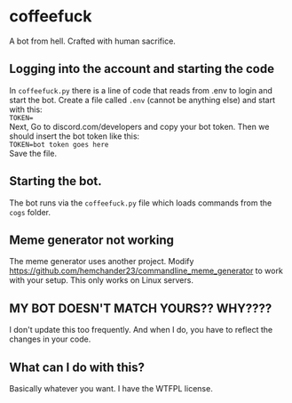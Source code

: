 # coffeefuck
A bot from hell. Crafted with human sacrifice.

## Logging into the account and starting the code
In `coffeefuck.py` there is a line of code that reads from .env to login and start the bot. Create a file called `.env` (cannot be anything else) and start with this:  
```TOKEN=```  
Next, Go to discord.com/developers and copy your bot token. Then we should insert the bot token like this:  
```TOKEN=bot token goes here```  
Save the file.  

## Starting the bot.
The bot runs via the `coffeefuck.py` file which loads commands from the `cogs` folder.

## Meme generator not working
The meme generator uses another project. Modify https://github.com/hemchander23/commandline_meme_generator to work with your setup. This only works on Linux servers.
## MY BOT DOESN'T MATCH YOURS?? WHY????
I don't update this too frequently. And when I do, you have to reflect the changes in your code.

## What can I do with this?
Basically whatever you want. I have the WTFPL license.